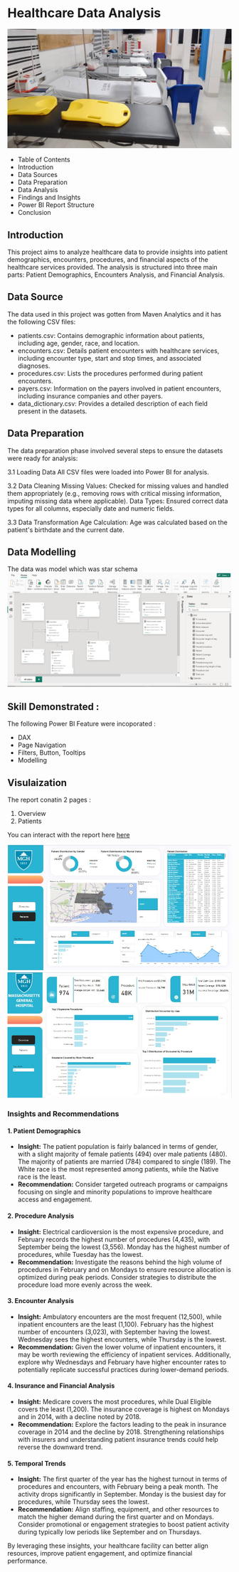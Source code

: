 # Healthcare Data Analysis
![](IMG-20230623-WA0075_1.jpg)
- Table of Contents
- Introduction
- Data Sources
- Data Preparation
- Data Analysis
- Findings and Insights
- Power BI Report Structure
- Conclusion
## Introduction
This project aims to analyze healthcare data to provide insights into patient demographics, encounters, procedures, and financial aspects of the healthcare services provided. The analysis is structured into three main parts: Patient Demographics, Encounters Analysis, and Financial Analysis.

## Data Source

The data used in this project was gotten from Maven Analytics and it has the following CSV files:
- patients.csv: Contains demographic information about patients, including age, gender, race, and location.
- encounters.csv: Details patient encounters with healthcare services, including encounter type, start and stop times, and associated diagnoses.
- procedures.csv: Lists the procedures performed during patient encounters.
- payers.csv: Information on the payers involved in patient encounters, including insurance companies and other payers.
- data_dictionary.csv: Provides a detailed description of each field present in the datasets.

## Data Preparation
The data preparation phase involved several steps to ensure the datasets were ready for analysis:

3.1 Loading Data
All CSV files were loaded into Power BI for analysis.

3.2 Data Cleaning
Missing Values: Checked for missing values and handled them appropriately (e.g., removing rows with critical missing information, imputing missing data where applicable).
Data Types: Ensured correct data types for all columns, especially date and numeric fields.

3.3 Data Transformation
Age Calculation: Age was calculated based on the patient's birthdate and the current date.

## Data Modelling 
The data was model which was star schema 
![](data_model.jpg)

## Skill Demonstrated :

The following Power BI Feature were incoporated :
- DAX
- Page Navigation
- Filters, Button, Tooltips
- Modelling
## Visulaization 
The report conatin 2 pages :
1. Overview
2. Patients

You can interact with the report here [here](https://app.powerbi.com/view?r=eyJrIjoiNTYzNzVmZTEtYjIyMC00ZDlkLWI4NzMtYTcyMTdmZDExYTA4IiwidCI6ImRmODY3OWNkLWE4MGUtNDVkOC05OWFjLWM4M2VkN2ZmOTVhMCJ9)

![](Health_care1.jpg)
![](Health_care2.jpg)

### **Insights and Recommendations**

#### **1. Patient Demographics**
- **Insight:** The patient population is fairly balanced in terms of gender, with a slight majority of female patients (494) over male patients (480). The majority of patients are married (784) compared to single (189). The White race is the most represented among patients, while the Native race is the least.
- **Recommendation:** Consider targeted outreach programs or campaigns focusing on single and minority populations to improve healthcare access and engagement.

#### **2. Procedure Analysis**
- **Insight:** Electrical cardioversion is the most expensive procedure, and February records the highest number of procedures (4,435), with September being the lowest (3,556). Monday has the highest number of procedures, while Tuesday has the lowest.
- **Recommendation:** Investigate the reasons behind the high volume of procedures in February and on Mondays to ensure resource allocation is optimized during peak periods. Consider strategies to distribute the procedure load more evenly across the week.

#### **3. Encounter Analysis**
- **Insight:** Ambulatory encounters are the most frequent (12,500), while inpatient encounters are the least (1,100). February has the highest number of encounters (3,023), with September having the lowest. Wednesday sees the highest encounters, while Thursday is the lowest.
- **Recommendation:** Given the lower volume of inpatient encounters, it may be worth reviewing the efficiency of inpatient services. Additionally, explore why Wednesdays and February have higher encounter rates to potentially replicate successful practices during lower-demand periods.

#### **4. Insurance and Financial Analysis**
- **Insight:** Medicare covers the most procedures, while Dual Eligible covers the least (1,200). The insurance coverage is highest on Mondays and in 2014, with a decline noted by 2018.
- **Recommendation:** Explore the factors leading to the peak in insurance coverage in 2014 and the decline by 2018. Strengthening relationships with insurers and understanding patient insurance trends could help reverse the downward trend.

#### **5. Temporal Trends**
- **Insight:** The first quarter of the year has the highest turnout in terms of procedures and encounters, with February being a peak month. The activity drops significantly in September. Monday is the busiest day for procedures, while Thursday sees the lowest.
- **Recommendation:** Align staffing, equipment, and other resources to match the higher demand during the first quarter and on Mondays. Consider promotional or engagement strategies to boost patient activity during typically low periods like September and on Thursdays.

By leveraging these insights, your healthcare facility can better align resources, improve patient engagement, and optimize financial performance.

